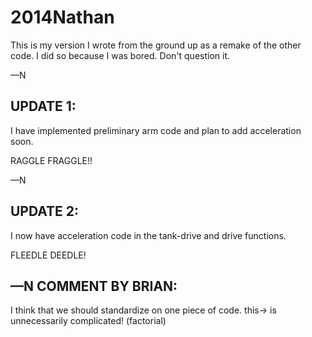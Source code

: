 2014Nathan
==========

This is my version I wrote from the ground up as a remake of the other code. I did so because I was bored. 
Don't question it. 

—N

UPDATE 1:
---------

I have implemented preliminary arm code and plan to add acceleration soon.

RAGGLE FRAGGLE!!

—N

UPDATE 2:
---------

I now have acceleration code in the tank-drive and drive functions.

FLEEDLE DEEDLE!

—N
COMMENT BY BRIAN:
-----------------

I think that we should standardize on one piece of code. this-> is unnecessarily complicated! (factorial)
